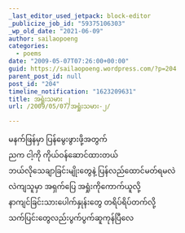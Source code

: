 ```yaml
---
_last_editor_used_jetpack: block-editor
_publicize_job_id: "59375106303"
_wp_old_date: "2021-06-09"
author: sailaopoeng
categories:
  - poems
date: "2009-05-07T07:26:00+00:00"
guid: https://sailaopoeng.wordpress.com/?p=204
parent_post_id: null
post_id: "204"
timeline_notification: "1623209631"
title: အရှုံးသမား ၂
url: /2009/05/07/အရှုံးသမား-၂/

---
```

မနက်ဖြန်မှာ ပြန်မွေးဖွားဖို့အတွက်  
ညက ငါ့ကို ကိုယ်ဝန်ဆောင်ထားတယ်  
ဘယ်လိုသေချာခြင်းမျိုးတွေနဲ့ ပြန်လည်ထောင်မတ်ရမလဲ  
လဲကျသူမှာ အရှက်ပြေ အရှုံးကိုကောက်ယူလို့  
နာကျင်ခြင်းသားပေါက်နှုန်းတွေ တရိပ်ရိပ်တက်လို့  
သက်ပြင်းတွေလည်းပွက်ပွက်ဆူကုန်ပြီလေ
